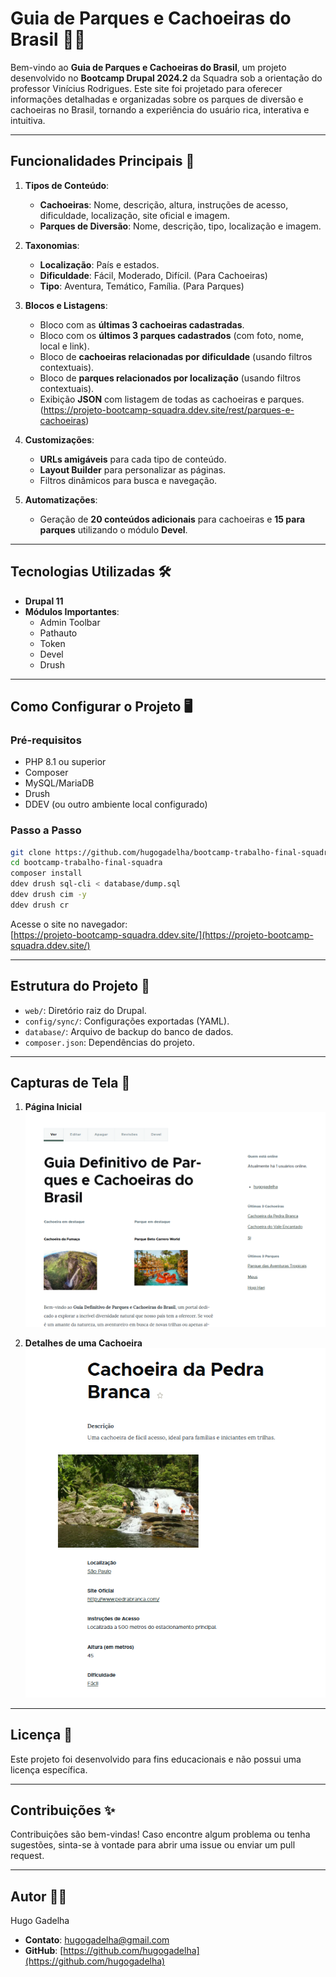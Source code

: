 # **Guia de Parques e Cachoeiras do Brasil** 🌴🌊  

Bem-vindo ao **Guia de Parques e Cachoeiras do Brasil**, um projeto desenvolvido no **Bootcamp Drupal 2024.2** da Squadra sob a orientação do professor Vinícius Rodrigues. Este site foi projetado para oferecer informações detalhadas e organizadas sobre os parques de diversão e cachoeiras no Brasil, tornando a experiência do usuário rica, interativa e intuitiva.  

---

## **Funcionalidades Principais** 🚀  

1. **Tipos de Conteúdo**:  
   - **Cachoeiras**: Nome, descrição, altura, instruções de acesso, dificuldade, localização, site oficial e imagem.  
   - **Parques de Diversão**: Nome, descrição, tipo, localização e imagem.  

2. **Taxonomias**:  
   - **Localização**: País e estados.  
   - **Dificuldade**: Fácil, Moderado, Difícil. (Para Cachoeiras)
   - **Tipo**: Aventura, Temático, Família. (Para Parques)

3. **Blocos e Listagens**:  
   - Bloco com as **últimas 3 cachoeiras cadastradas**.  
   - Bloco com os **últimos 3 parques cadastrados** (com foto, nome, local e link).  
   - Bloco de **cachoeiras relacionadas por dificuldade** (usando filtros contextuais).
   - Bloco de **parques relacionados por localização** (usando filtros contextuais).  
   - Exibição **JSON** com listagem de todas as cachoeiras e parques. (https://projeto-bootcamp-squadra.ddev.site/rest/parques-e-cachoeiras) 

4. **Customizações**:  
   - **URLs amigáveis** para cada tipo de conteúdo.  
   - **Layout Builder** para personalizar as páginas.  
   - Filtros dinâmicos para busca e navegação.  

5. **Automatizações**:  
   - Geração de **20 conteúdos adicionais** para cachoeiras e **15 para parques** utilizando o módulo **Devel**.  

---

## **Tecnologias Utilizadas** 🛠️  

- **Drupal 11**  
- **Módulos Importantes**:  
  - Admin Toolbar  
  - Pathauto  
  - Token  
  - Devel  
  - Drush  

---

## **Como Configurar o Projeto** 🖥️  

### **Pré-requisitos**  
- PHP 8.1 ou superior  
- Composer  
- MySQL/MariaDB  
- Drush  
- DDEV (ou outro ambiente local configurado)  

### **Passo a Passo**  

```bash
git clone https://github.com/hugogadelha/bootcamp-trabalho-final-squadra
cd bootcamp-trabalho-final-squadra
composer install
ddev drush sql-cli < database/dump.sql
ddev drush cim -y
ddev drush cr
```

Acesse o site no navegador:  
[https://projeto-bootcamp-squadra.ddev.site/](https://projeto-bootcamp-squadra.ddev.site/)  

---

## **Estrutura do Projeto** 📂  

- `web/`: Diretório raiz do Drupal.  
- `config/sync/`: Configurações exportadas (YAML).  
- `database/`: Arquivo de backup do banco de dados.  
- `composer.json`: Dependências do projeto.  

---

## **Capturas de Tela** 📸  

1. **Página Inicial**  
   ![Print screen da Home Page](https://github.com/hugogadelha/bootcamp-trabalho-final-squadra/blob/main/img1.png)   

2. **Detalhes de uma Cachoeira**  
   ![Print screen dos detalhes de uma Cachoeira](https://github.com/hugogadelha/bootcamp-trabalho-final-squadra/blob/main/img2.png)   

---

## **Licença** 📜  

Este projeto foi desenvolvido para fins educacionais e não possui uma licença específica.  

---

## **Contribuições** ✨  

Contribuições são bem-vindas! Caso encontre algum problema ou tenha sugestões, sinta-se à vontade para abrir uma issue ou enviar um pull request.  

---

## **Autor** 👨‍💻  

Hugo Gadelha  
- **Contato**: hugogadelha@gmail.com  
- **GitHub**: [https://github.com/hugogadelha](https://github.com/hugogadelha)  
